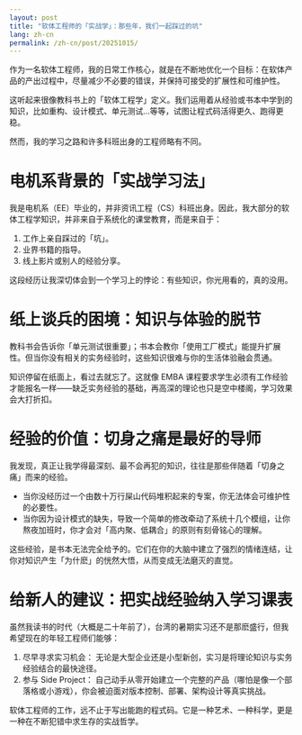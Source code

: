```yaml
---
layout: post
title: "软体工程师的「实战学」：那些年，我们一起踩过的坑"
lang: zh-cn
permalink: /zh-cn/post/20251015/
---
```

作为一名软体工程师，我的日常工作核心，就是在不断地优化一个目标：在软体产品的产出过程中，尽量减少不必要的错误，并保持可接受的扩展性和可维护性。

这听起来很像教科书上的「软体工程学」定义。我们运用着从经验或书本中学到的知识，比如重构、设计模式、单元测试…等等，试图让程式码活得更久、跑得更稳。

然而，我的学习之路和许多科班出身的工程师略有不同。

# 电机系背景的「实战学习法」

我是电机系（EE）毕业的，并非资讯工程（CS）科班出身。因此，我大部分的软体工程学知识，并非来自于系统化的课堂教育，而是来自于：

1. 工作上亲自踩过的「坑」。
2. 业界书籍的指导。
3. 线上影片或别人的经验分享。

这段经历让我深切体会到一个学习上的悖论：有些知识，你光用看的，真的没用。

# 纸上谈兵的困境：知识与体验的脱节

教科书会告诉你「单元测试很重要」；书本会教你「使用工厂模式」能提升扩展性。但当你没有相关的实务经验时，这些知识很难与你的生活体验融会贯通。

知识停留在纸面上，看过去就忘了。这就像 EMBA 课程要求学生必须有工作经验才能报名一样——缺乏实务经验的基础，再高深的理论也只是空中楼阁，学习效果会大打折扣。

# 经验的价值：切身之痛是最好的导师

我发现，真正让我学得最深刻、最不会再犯的知识，往往是那些伴随着「切身之痛」而来的经验。

* 当你没经历过一个由数十万行屎山代码堆积起来的专案，你无法体会可维护性的必要性。
* 当你因为设计模式的缺失，导致一个简单的修改牵动了系统十几个模组，让你熬夜加班时，你才会对「高内聚、低耦合」的原则有刻骨铭心的理解。

这些经验，是书本无法完全给予的。它们在你的大脑中建立了强烈的情绪连结，让你对知识产生「为什麽」的恍然大悟，从而变成无法磨灭的直觉。

# 给新人的建议：把实战经验纳入学习课表

虽然我读书的时代（大概是二十年前了），台湾的暑期实习还不是那麽盛行，但我希望现在的年轻工程师们能够：

1. 尽早寻求实习机会： 无论是大型企业还是小型新创，实习是将理论知识与实务经验结合的最快途径。
2. 参与 Side Project： 自己动手从零开始建立一个完整的产品（哪怕是像一个部落格或小游戏），你会被迫面对版本控制、部署、架构设计等真实挑战。

软体工程师的工作，远不止于写出能跑的程式码。它是一种艺术、一种科学，更是一种在不断犯错中求生存的实战哲学。
